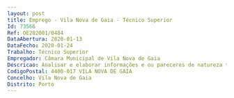 ```yaml
--- 
layout: post
title: Emprego - Vila Nova de Gaia - Técnico Superior
Id: 73566
Ref: OE202001/0484
DataAbertura: 2020-01-13
DataFecho: 2020-01-24
Trabalho: Técnico Superior
Empregador: Câmara Municipal de Vila Nova de Gaia
Descricao: Analisar e elaborar informações e ou pareceres de natureza técnica,de forma a preparar a tomada de decisão, no que respeita às seguintes áreas Conceção de novas instalações eléctricas de baixa tensão e de postos de transformação MT BTe de infraestruturas de telecomunicações — ITED ITUR Manutenção dos sistemas elétricos de baixa tensão e de postos de transformação MT BT ede infraestruturas de telecomunicações — ITED ITUR existentes Conceber e elaborar projetos de novas instalações elétricas de baixa tensão e de postos detransformação MT BT, dentro das normas e regulamentos aplicáveis, aplicando para o efeito osconhecimentos sobre os temas relacionados com a luminotecnia  Instalações elétricas de baixatensão em edifícios, em esquema TT  Instalações especiais  Elevadores, monta  cargas e escadasrolantes. Centrais hidropressoras  Instalações de segurança contra incêndios (iluminação de segurança,deteção e extinção automática de incêndios, desenfumagem, etc.)  instalações de vigilância(televisão em circuito fechado, videoporteiro, etc.) Conceber e elaborar projetos de novas infraestruturas de telecomunicações — ITED ITUR,dentro das normas e regulamentos aplicáveis Estimar custos relativos a intervenções em instalações elétricas de baixa tensão, em postosde transformação MT BT e em infraestruturas de telecomunicações — ITED ITUR Elaborar estudos económicos que possibilitem a comparação de soluções, considerando custosde investimento e custos de exploração e manutenção Analisar e operar instalações elétricas de baixa tensão, de postos de transformação MT BT ede infraestruturas de telecomunicações — ITED ITUR Elaborar programas de manutenção preventiva Elaborar estudos, projetos e desenvolver atividades conducentes à definição e concretizaçãodas políticas do município na área da construção e reabilitação de edifícios municipais Preparar e acompanhar procedimentos de contratação pública Acompanhar, coordenar e compatibilizar projetos elaborados por entidades externas ao Municípiona área da conceção e reabilitação de edifícios.Na área da certificação energéticaAnalisar e elaborar informações e ou pareceres de natureza técnica, de forma a preparar atomada de decisão, no que respeita à certificação energética de edifícios Identificar e avaliar as oportunidades e recomendações de melhoria de desempenho energéticodos edifícios Avaliar o desempenho energético de edifícios a certificar no âmbito do SCE, registando asoportunidades e recomendações de melhoria de desempenho energético no pré  certificado oucertificado emitido e na demais documentação complementar Emitir os pré  certificados e certificados SCE Colaborar nos processos de verificação de qualidade do SCE Verificar e submeter ao SCE o plano de racionalização energética Efetuar e analisar os resultados de uma auditoria energética Implementar sistemas e tecnologias eficientes que cumpram os requisitos regulamentares dossistemas energéticos em edifícios Implementar e gerir um sistema de gestão de energia.Quotas de emprego  de acordo com o n.º 3 do artigo 3.º do Decreto  Lei n.º 29 2001, de 3 defevereiro, quando o número de lugares postos a concurso seja de um ou dois, o candidato comdeficiência, com um grau de incapacidade igual ou superior a 60 %, tem preferência em igualdadede classificação, devendo este, para tal, fazer referência do respetivo grau de incapacidade e tipode deficiência na candidatura, bem como mencionar todos os elementos necessários ao cumprimentoda adequação dos processos de seleção, nas suas diferentes vertentes, às capacidadesde comunicação  expressão
CodigoPostal: 4400-017 VILA NOVA DE GAIA
Concelho: Vila Nova de Gaia
Distrito: Porto
--- 
```

